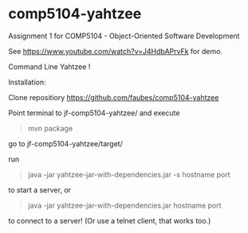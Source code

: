 # comp5104-yahtzee
Assignment 1 for COMP5104 - Object-Oriented Software Development

See https://www.youtube.com/watch?v=J4HdbAPrvFk for demo.

Command Line Yahtzee !

Installation:

Clone repositiory https://github.com/faubes/comp5104-yahtzee

Point terminal to jf-comp5104-yahtzee/ and execute

> mvn package

go to jf-comp5104-yahtzee/target/

run

> java -jar yahtzee-jar-with-dependencies.jar -s hostname port

to start a server, or

> java -jar yahtzee-jar-with-dependencies.jar  hostname port

to connect to a server! (Or use a telnet client, that works too.)
